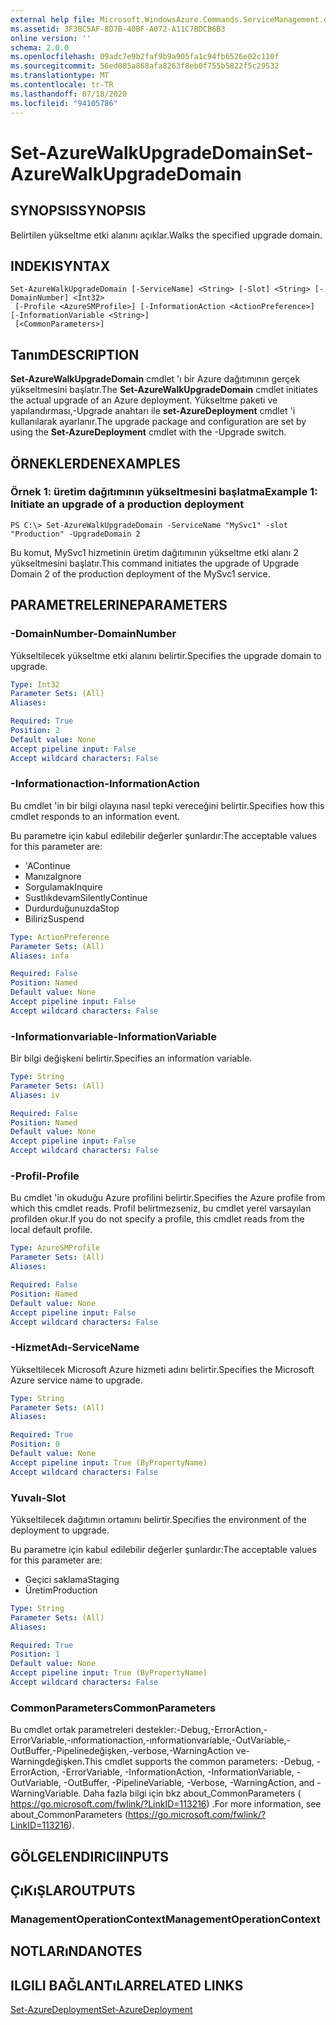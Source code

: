 ```yaml
---
external help file: Microsoft.WindowsAzure.Commands.ServiceManagement.dll-Help.xml
ms.assetid: 3F3BC5AF-8D7B-40BF-A072-A11C7BDCB6B3
online version: ''
schema: 2.0.0
ms.openlocfilehash: 09adc7e9b2faf9b9a905fa1c94fb6526e02c110f
ms.sourcegitcommit: 56ed085a868afa8263f8eb0f755b5822f5c29532
ms.translationtype: MT
ms.contentlocale: tr-TR
ms.lasthandoff: 07/18/2020
ms.locfileid: "94105786"
---
```

# <span data-ttu-id="e1bed-101">Set-AzureWalkUpgradeDomain</span><span class="sxs-lookup"><span data-stu-id="e1bed-101">Set-AzureWalkUpgradeDomain</span></span>

## <span data-ttu-id="e1bed-102">SYNOPSIS</span><span class="sxs-lookup"><span data-stu-id="e1bed-102">SYNOPSIS</span></span>
<span data-ttu-id="e1bed-103">Belirtilen yükseltme etki alanını açıklar.</span><span class="sxs-lookup"><span data-stu-id="e1bed-103">Walks the specified upgrade domain.</span></span>

## <span data-ttu-id="e1bed-104">INDEKI</span><span class="sxs-lookup"><span data-stu-id="e1bed-104">SYNTAX</span></span>

```
Set-AzureWalkUpgradeDomain [-ServiceName] <String> [-Slot] <String> [-DomainNumber] <Int32>
 [-Profile <AzureSMProfile>] [-InformationAction <ActionPreference>] [-InformationVariable <String>]
 [<CommonParameters>]
```

## <span data-ttu-id="e1bed-105">Tanım</span><span class="sxs-lookup"><span data-stu-id="e1bed-105">DESCRIPTION</span></span>
<span data-ttu-id="e1bed-106">**Set-AzureWalkUpgradeDomain** cmdlet 'ı bir Azure dağıtımının gerçek yükseltmesini başlatır.</span><span class="sxs-lookup"><span data-stu-id="e1bed-106">The **Set-AzureWalkUpgradeDomain** cmdlet initiates the actual upgrade of an Azure deployment.</span></span>
<span data-ttu-id="e1bed-107">Yükseltme paketi ve yapılandırması,-Upgrade anahtarı ile **set-AzureDeployment** cmdlet 'i kullanılarak ayarlanır.</span><span class="sxs-lookup"><span data-stu-id="e1bed-107">The upgrade package and configuration are set by using the **Set-AzureDeployment** cmdlet with the -Upgrade switch.</span></span>

## <span data-ttu-id="e1bed-108">ÖRNEKLERDEN</span><span class="sxs-lookup"><span data-stu-id="e1bed-108">EXAMPLES</span></span>

### <span data-ttu-id="e1bed-109">Örnek 1: üretim dağıtımının yükseltmesini başlatma</span><span class="sxs-lookup"><span data-stu-id="e1bed-109">Example 1: Initiate an upgrade of a production deployment</span></span>
```
PS C:\> Set-AzureWalkUpgradeDomain -ServiceName "MySvc1" -slot "Production" -UpgradeDomain 2
```

<span data-ttu-id="e1bed-110">Bu komut, MySvc1 hizmetinin üretim dağıtımının yükseltme etki alanı 2 yükseltmesini başlatır.</span><span class="sxs-lookup"><span data-stu-id="e1bed-110">This command initiates the upgrade of Upgrade Domain 2 of the production deployment of the MySvc1 service.</span></span>

## <span data-ttu-id="e1bed-111">PARAMETRELERINE</span><span class="sxs-lookup"><span data-stu-id="e1bed-111">PARAMETERS</span></span>

### <span data-ttu-id="e1bed-112">-DomainNumber</span><span class="sxs-lookup"><span data-stu-id="e1bed-112">-DomainNumber</span></span>
<span data-ttu-id="e1bed-113">Yükseltilecek yükseltme etki alanını belirtir.</span><span class="sxs-lookup"><span data-stu-id="e1bed-113">Specifies the upgrade domain to upgrade.</span></span>

```yaml
Type: Int32
Parameter Sets: (All)
Aliases: 

Required: True
Position: 2
Default value: None
Accept pipeline input: False
Accept wildcard characters: False
```

### <span data-ttu-id="e1bed-114">-Informationaction</span><span class="sxs-lookup"><span data-stu-id="e1bed-114">-InformationAction</span></span>
<span data-ttu-id="e1bed-115">Bu cmdlet 'in bir bilgi olayına nasıl tepki vereceğini belirtir.</span><span class="sxs-lookup"><span data-stu-id="e1bed-115">Specifies how this cmdlet responds to an information event.</span></span>

<span data-ttu-id="e1bed-116">Bu parametre için kabul edilebilir değerler şunlardır:</span><span class="sxs-lookup"><span data-stu-id="e1bed-116">The acceptable values for this parameter are:</span></span>

- <span data-ttu-id="e1bed-117">'A</span><span class="sxs-lookup"><span data-stu-id="e1bed-117">Continue</span></span>
- <span data-ttu-id="e1bed-118">Manıza</span><span class="sxs-lookup"><span data-stu-id="e1bed-118">Ignore</span></span>
- <span data-ttu-id="e1bed-119">Sorgulamak</span><span class="sxs-lookup"><span data-stu-id="e1bed-119">Inquire</span></span>
- <span data-ttu-id="e1bed-120">Sustlıkdevam</span><span class="sxs-lookup"><span data-stu-id="e1bed-120">SilentlyContinue</span></span>
- <span data-ttu-id="e1bed-121">Durdurduğunuzda</span><span class="sxs-lookup"><span data-stu-id="e1bed-121">Stop</span></span>
- <span data-ttu-id="e1bed-122">Biliriz</span><span class="sxs-lookup"><span data-stu-id="e1bed-122">Suspend</span></span>

```yaml
Type: ActionPreference
Parameter Sets: (All)
Aliases: infa

Required: False
Position: Named
Default value: None
Accept pipeline input: False
Accept wildcard characters: False
```

### <span data-ttu-id="e1bed-123">-Informationvariable</span><span class="sxs-lookup"><span data-stu-id="e1bed-123">-InformationVariable</span></span>
<span data-ttu-id="e1bed-124">Bir bilgi değişkeni belirtir.</span><span class="sxs-lookup"><span data-stu-id="e1bed-124">Specifies an information variable.</span></span>

```yaml
Type: String
Parameter Sets: (All)
Aliases: iv

Required: False
Position: Named
Default value: None
Accept pipeline input: False
Accept wildcard characters: False
```

### <span data-ttu-id="e1bed-125">-Profil</span><span class="sxs-lookup"><span data-stu-id="e1bed-125">-Profile</span></span>
<span data-ttu-id="e1bed-126">Bu cmdlet 'in okuduğu Azure profilini belirtir.</span><span class="sxs-lookup"><span data-stu-id="e1bed-126">Specifies the Azure profile from which this cmdlet reads.</span></span>
<span data-ttu-id="e1bed-127">Profil belirtmezseniz, bu cmdlet yerel varsayılan profilden okur.</span><span class="sxs-lookup"><span data-stu-id="e1bed-127">If you do not specify a profile, this cmdlet reads from the local default profile.</span></span>

```yaml
Type: AzureSMProfile
Parameter Sets: (All)
Aliases: 

Required: False
Position: Named
Default value: None
Accept pipeline input: False
Accept wildcard characters: False
```

### <span data-ttu-id="e1bed-128">-HizmetAdı</span><span class="sxs-lookup"><span data-stu-id="e1bed-128">-ServiceName</span></span>
<span data-ttu-id="e1bed-129">Yükseltilecek Microsoft Azure hizmeti adını belirtir.</span><span class="sxs-lookup"><span data-stu-id="e1bed-129">Specifies the Microsoft Azure service name to upgrade.</span></span>

```yaml
Type: String
Parameter Sets: (All)
Aliases: 

Required: True
Position: 0
Default value: None
Accept pipeline input: True (ByPropertyName)
Accept wildcard characters: False
```

### <span data-ttu-id="e1bed-130">Yuvalı</span><span class="sxs-lookup"><span data-stu-id="e1bed-130">-Slot</span></span>
<span data-ttu-id="e1bed-131">Yükseltilecek dağıtımın ortamını belirtir.</span><span class="sxs-lookup"><span data-stu-id="e1bed-131">Specifies the environment of the deployment to upgrade.</span></span>

<span data-ttu-id="e1bed-132">Bu parametre için kabul edilebilir değerler şunlardır:</span><span class="sxs-lookup"><span data-stu-id="e1bed-132">The acceptable values for this parameter are:</span></span>

- <span data-ttu-id="e1bed-133">Geçici saklama</span><span class="sxs-lookup"><span data-stu-id="e1bed-133">Staging</span></span>
- <span data-ttu-id="e1bed-134">Üretim</span><span class="sxs-lookup"><span data-stu-id="e1bed-134">Production</span></span>

```yaml
Type: String
Parameter Sets: (All)
Aliases: 

Required: True
Position: 1
Default value: None
Accept pipeline input: True (ByPropertyName)
Accept wildcard characters: False
```

### <span data-ttu-id="e1bed-135">CommonParameters</span><span class="sxs-lookup"><span data-stu-id="e1bed-135">CommonParameters</span></span>
<span data-ttu-id="e1bed-136">Bu cmdlet ortak parametreleri destekler:-Debug,-ErrorAction,-ErrorVariable,-ınformationaction,-ınformationvariable,-OutVariable,-OutBuffer,-Pipelinedeğişken,-verbose,-WarningAction ve-Warningdeğişken.</span><span class="sxs-lookup"><span data-stu-id="e1bed-136">This cmdlet supports the common parameters: -Debug, -ErrorAction, -ErrorVariable, -InformationAction, -InformationVariable, -OutVariable, -OutBuffer, -PipelineVariable, -Verbose, -WarningAction, and -WarningVariable.</span></span> <span data-ttu-id="e1bed-137">Daha fazla bilgi için bkz about_CommonParameters ( https://go.microsoft.com/fwlink/?LinkID=113216) .</span><span class="sxs-lookup"><span data-stu-id="e1bed-137">For more information, see about_CommonParameters (https://go.microsoft.com/fwlink/?LinkID=113216).</span></span>

## <span data-ttu-id="e1bed-138">GÖLGELENDIRICI</span><span class="sxs-lookup"><span data-stu-id="e1bed-138">INPUTS</span></span>

## <span data-ttu-id="e1bed-139">ÇıKıŞLAR</span><span class="sxs-lookup"><span data-stu-id="e1bed-139">OUTPUTS</span></span>

### <span data-ttu-id="e1bed-140">ManagementOperationContext</span><span class="sxs-lookup"><span data-stu-id="e1bed-140">ManagementOperationContext</span></span>

## <span data-ttu-id="e1bed-141">NOTLARıNDA</span><span class="sxs-lookup"><span data-stu-id="e1bed-141">NOTES</span></span>

## <span data-ttu-id="e1bed-142">ILGILI BAĞLANTıLAR</span><span class="sxs-lookup"><span data-stu-id="e1bed-142">RELATED LINKS</span></span>

[<span data-ttu-id="e1bed-143">Set-AzureDeployment</span><span class="sxs-lookup"><span data-stu-id="e1bed-143">Set-AzureDeployment</span></span>](./Set-AzureDeployment.md)


